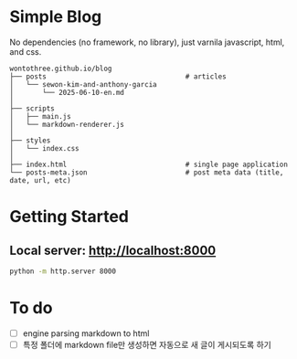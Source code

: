 # Simple Blog

No dependencies (no framework, no library), just varnila javascript, html, and css.

    wontothree.github.io/blog
    ├── posts                                  # articles
    │   └── sewon-kim-and-anthony-garcia
    │       └── 2025-06-10-en.md
    │
    ├── scripts
    │   ├── main.js
    │   └── markdown-renderer.js
    │
    ├── styles
    │   └── index.css
    │
    ├── index.html                             # single page application
    └── posts-meta.json                        # post meta data (title, date, url, etc)

# Getting Started

## Local server: [http://localhost:8000](http://localhost:8000)

```bash
python -m http.server 8000
```

# To do

* [ ] engine parsing markdown to html
* [ ] 특정 폴더에 markdown file만 생성하면 자동으로 새 글이 게시되도록 하기
